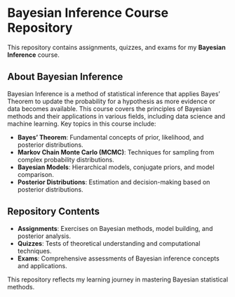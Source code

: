 
# Bayesian Inference Course Repository

This repository contains assignments, quizzes, and exams for my **Bayesian Inference** course.

## About Bayesian Inference  
Bayesian Inference is a method of statistical inference that applies Bayes’ Theorem to update the probability for a hypothesis as more evidence or data becomes available. This course covers the principles of Bayesian methods and their applications in various fields, including data science and machine learning. Key topics in this course include:
- **Bayes’ Theorem**: Fundamental concepts of prior, likelihood, and posterior distributions.
- **Markov Chain Monte Carlo (MCMC)**: Techniques for sampling from complex probability distributions.
- **Bayesian Models**: Hierarchical models, conjugate priors, and model comparison.
- **Posterior Distributions**: Estimation and decision-making based on posterior distributions.

## Repository Contents  
- **Assignments**: Exercises on Bayesian methods, model building, and posterior analysis.
- **Quizzes**: Tests of theoretical understanding and computational techniques.
- **Exams**: Comprehensive assessments of Bayesian inference concepts and applications.

This repository reflects my learning journey in mastering Bayesian statistical methods.
